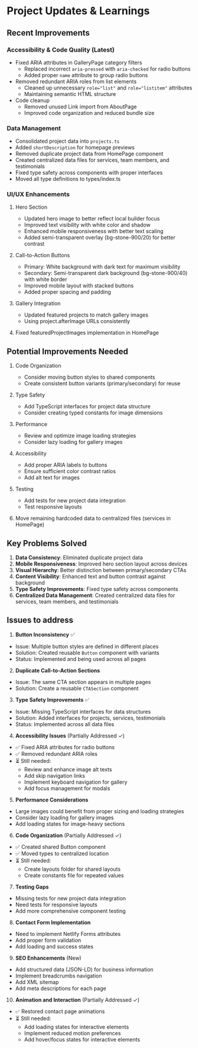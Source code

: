 # Project Updates & Learnings

## Recent Improvements

### Accessibility & Code Quality (Latest)
- Fixed ARIA attributes in GalleryPage category filters
  - Replaced incorrect `aria-pressed` with `aria-checked` for radio buttons
  - Added proper `name` attribute to group radio buttons
- Removed redundant ARIA roles from list elements
  - Cleaned up unnecessary `role="list"` and `role="listitem"` attributes
  - Maintaining semantic HTML structure
- Code cleanup
  - Removed unused Link import from AboutPage
  - Improved code organization and reduced bundle size

### Data Management
- Consolidated project data into `projects.ts`
- Added `shortDescription` for homepage previews
- Removed duplicate project data from HomePage component
- Created centralized data files for services, team members, and testimonials
- Fixed type safety across components with proper interfaces
- Moved all type definitions to types/index.ts

### UI/UX Enhancements
1. Hero Section
   - Updated hero image to better reflect local builder focus
   - Improved text visibility with white color and shadow
   - Enhanced mobile responsiveness with better text scaling
   - Added semi-transparent overlay (bg-stone-900/20) for better contrast

2. Call-to-Action Buttons
   - Primary: White background with dark text for maximum visibility
   - Secondary: Semi-transparent dark background (bg-stone-900/40) with white border
   - Improved mobile layout with stacked buttons
   - Added proper spacing and padding

3. Gallery Integration
   - Updated featured projects to match gallery images
   - Using project.afterImage URLs consistently

4. Fixed featuredProjectImages implementation in HomePage

## Potential Improvements Needed

1. Code Organization
   - Consider moving button styles to shared components
   - Create consistent button variants (primary/secondary) for reuse

2. Type Safety
   - Add TypeScript interfaces for project data structure
   - Consider creating typed constants for image dimensions

3. Performance
   - Review and optimize image loading strategies
   - Consider lazy loading for gallery images

4. Accessibility
   - Add proper ARIA labels to buttons
   - Ensure sufficient color contrast ratios
   - Add alt text for images

5. Testing
   - Add tests for new project data integration
   - Test responsive layouts

6. Move remaining hardcoded data to centralized files (services in HomePage)

## Key Problems Solved

1. **Data Consistency**: Eliminated duplicate project data
2. **Mobile Responsiveness**: Improved hero section layout across devices
3. **Visual Hierarchy**: Better distinction between primary/secondary CTAs
4. **Content Visibility**: Enhanced text and button contrast against background 
5. **Type Safety Improvements**: Fixed type safety across components
6. **Centralized Data Management**: Created centralized data files for services, team members, and testimonials

## Issues to address

1. **Button Inconsistency** ✅
- Issue: Multiple button styles are defined in different places
- Solution: Created reusable `Button` component with variants
- Status: Implemented and being used across all pages

2. **Duplicate Call-to-Action Sections**
- Issue: The same CTA section appears in multiple pages
- Solution: Create a reusable `CTASection` component

3. **Type Safety Improvements** ✅
- Issue: Missing TypeScript interfaces for data structures
- Solution: Added interfaces for projects, services, testimonials
- Status: Implemented across all data files

4. **Accessibility Issues** (Partially Addressed ✓)
- ✅ Fixed ARIA attributes for radio buttons
- ✅ Removed redundant ARIA roles
- ⏳ Still needed:
  - Review and enhance image alt texts
  - Add skip navigation links
  - Implement keyboard navigation for gallery
  - Add focus management for modals

5. **Performance Considerations**
- Large images could benefit from proper sizing and loading strategies
- Consider lazy loading for gallery images
- Add loading states for image-heavy sections

6. **Code Organization** (Partially Addressed ✓)
- ✅ Created shared Button component
- ✅ Moved types to centralized location
- ⏳ Still needed:
  - Create layouts folder for shared layouts
  - Create constants file for repeated values

7. **Testing Gaps**
- Missing tests for new project data integration
- Need tests for responsive layouts
- Add more comprehensive component testing

8. **Contact Form Implementation**
- Need to implement Netlify Forms attributes
- Add proper form validation
- Add loading and success states

9. **SEO Enhancements** (New)
- Add structured data (JSON-LD) for business information
- Implement breadcrumbs navigation
- Add XML sitemap
- Add meta descriptions for each page

10. **Animation and Interaction** (Partially Addressed ✓)
- ✅ Restored contact page animations
- ⏳ Still needed:
  - Add loading states for interactive elements
  - Implement reduced motion preferences
  - Add hover/focus states for interactive elements